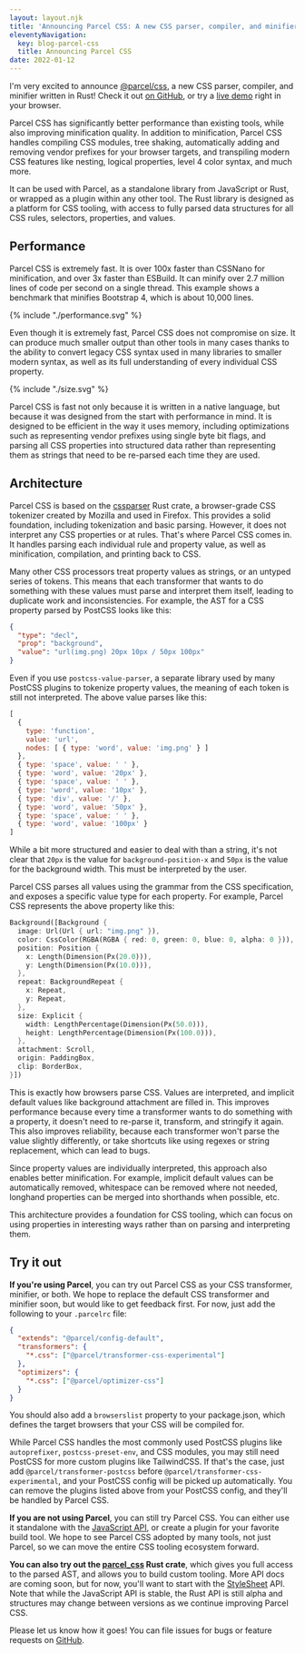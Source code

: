 ```yaml
---
layout: layout.njk
title: 'Announcing Parcel CSS: A new CSS parser, compiler, and minifier written in Rust!'
eleventyNavigation:
  key: blog-parcel-css
  title: Announcing Parcel CSS
date: 2022-01-12
---
```


I'm very excited to announce <a href="https://github.com/parcel-bundler/parcel-css" target="_blank">@parcel/css</a>, a new CSS parser, compiler, and minifier written in Rust! Check it out <a href="https://github.com/parcel-bundler/parcel-css" target="_blank">on GitHub</a>, or try a <a href="https://parcel-css.vercel.app" target="_blank">live demo</a> right in your browser.

Parcel CSS has significantly better performance than existing tools, while also improving minification quality. In addition to minification, Parcel CSS handles compiling CSS modules, tree shaking, automatically adding and removing vendor prefixes for your browser targets, and transpiling modern CSS features like nesting, logical properties, level 4 color syntax, and much more.

It can be used with Parcel, as a standalone library from JavaScript or Rust, or wrapped as a plugin within any other tool. The Rust library is designed as a platform for CSS tooling, with access to fully parsed data structures for all CSS rules, selectors, properties, and values.

## Performance

Parcel CSS is extremely fast. It is over 100x faster than CSSNano for minification, and over 3x faster than ESBuild. It can minify over 2.7 million lines of code per second on a single thread. This example shows a benchmark that minifies Bootstrap 4, which is about 10,000 lines.

{% include "./performance.svg" %}

Even though it is extremely fast, Parcel CSS does not compromise on size. It can produce much smaller output than other tools in many cases thanks to the ability to convert legacy CSS syntax used in many libraries to smaller modern syntax, as well as its full understanding of every individual CSS property.

{% include "./size.svg" %}

Parcel CSS is fast not only because it is written in a native language, but because it was designed from the start with performance in mind. It is designed to be efficient in the way it uses memory, including optimizations such as representing vendor prefixes using single byte bit flags, and parsing all CSS properties into structured data rather than representing them as strings that need to be re-parsed each time they are used.

## Architecture

Parcel CSS is based on the <a href="https://github.com/servo/rust-cssparser" target="_blank">cssparser</a> Rust crate, a browser-grade CSS tokenizer created by Mozilla and used in Firefox. This provides a solid foundation, including tokenization and basic parsing. However, it does not interpret any CSS properties or at rules. That's where Parcel CSS comes in. It handles parsing each individual rule and property value, as well as minification, compilation, and printing back to CSS.

Many other CSS processors treat property values as strings, or an untyped series of tokens. This means that each transformer that wants to do something with these values must parse and interpret them itself, leading to duplicate work and inconsistencies. For example, the AST for a CSS property parsed by PostCSS looks like this:

```json
{
  "type": "decl",
  "prop": "background",
  "value": "url(img.png) 20px 10px / 50px 100px"
}
```

Even if you use `postcss-value-parser`, a separate library used by many PostCSS plugins to tokenize property values, the meaning of each token is still not interpreted. The above value parses like this:

```javascript
[
  {
    type: 'function',
    value: 'url',
    nodes: [ { type: 'word', value: 'img.png' } ]
  },
  { type: 'space', value: ' ' },
  { type: 'word', value: '20px' },
  { type: 'space', value: ' ' },
  { type: 'word', value: '10px' },
  { type: 'div', value: '/' },
  { type: 'word', value: '50px' },
  { type: 'space', value: ' ' },
  { type: 'word', value: '100px' }
]
```

While a bit more structured and easier to deal with than a string, it's not clear that `20px` is the value for `background-position-x` and `50px` is the value for the background width. This must be interpreted by the user.

Parcel CSS parses all values using the grammar from the CSS specification, and exposes a specific value type for each property. For example, Parcel CSS represents the above property like this:

```rust
Background([Background {
  image: Url(Url { url: "img.png" }),
  color: CssColor(RGBA(RGBA { red: 0, green: 0, blue: 0, alpha: 0 })),
  position: Position {
    x: Length(Dimension(Px(20.0))),
    y: Length(Dimension(Px(10.0))),
  },
  repeat: BackgroundRepeat {
    x: Repeat,
    y: Repeat,
  },
  size: Explicit {
    width: LengthPercentage(Dimension(Px(50.0))),
    height: LengthPercentage(Dimension(Px(100.0))),
  },
  attachment: Scroll,
  origin: PaddingBox,
  clip: BorderBox,
}])
```

This is exactly how browsers parse CSS. Values are interpreted, and implicit default values like background attachment are filled in. This improves performance because every time a transformer wants to do something with a property, it doesn't need to re-parse it, transform, and stringify it again. This also improves reliability, because each transformer won't parse the value slightly differently, or take shortcuts like using regexes or string replacement, which can lead to bugs.

Since property values are individually interpreted, this approach also enables better minification. For example, implicit default values can be automatically removed, whitespace can be removed where not needed, longhand properties can be merged into shorthands when possible, etc.

This architecture provides a foundation for CSS tooling, which can focus on using properties in interesting ways rather than on parsing and interpreting them.

## Try it out

**If you're using Parcel**, you can try out Parcel CSS as your CSS transformer, minifier, or both. We hope to replace the default CSS transformer and minifier soon, but would like to get feedback first. For now, just add the following to your `.parcelrc` file:

```json
{
  "extends": "@parcel/config-default",
  "transformers": {
    "*.css": ["@parcel/transformer-css-experimental"]
  },
  "optimizers": {
    "*.css": ["@parcel/optimizer-css"]
  }
}
```

You should also add a `browserslist` property to your package.json, which defines the target browsers that your CSS will be compiled for.

While Parcel CSS handles the most commonly used PostCSS plugins like `autoprefixer`, `postcss-preset-env`, and CSS modules, you may still need PostCSS for more custom plugins like TailwindCSS. If that's the case, just add `@parcel/transformer-postcss` before `@parcel/transformer-css-experimental`, and your PostCSS config will be picked up automatically. You can remove the plugins listed above from your PostCSS config, and they'll be handled by Parcel CSS.

**If you are not using Parcel**, you can still try Parcel CSS. You can either use it standalone with the <a href="https://github.com/parcel-bundler/parcel-css#from-javascript" target="_blank">JavaScript API</a>, or create a plugin for your favorite build tool. We hope to see Parcel CSS adopted by many tools, not just Parcel, so we can move the entire CSS tooling ecosystem forward.

**You can also try out the <a href="https://docs.rs/parcel_css" target="_blank">parcel_css</a> Rust crate**, which gives you full access to the parsed AST, and allows you to build custom tooling. More API docs are coming soon, but for now, you'll want to start with the <a href="https://docs.rs/parcel_css/1.0.0-alpha.10/parcel_css/stylesheet/struct.StyleSheet.html" target="_blank">StyleSheet</a> API. Note that while the JavaScript API is stable, the Rust API is still alpha and structures may change between versions as we continue improving Parcel CSS.

Please let us know how it goes! You can file issues for bugs or feature requests on <a href="https://github.com/parcel-bundler/parcel-css" target="_blank">GitHub</a>.
